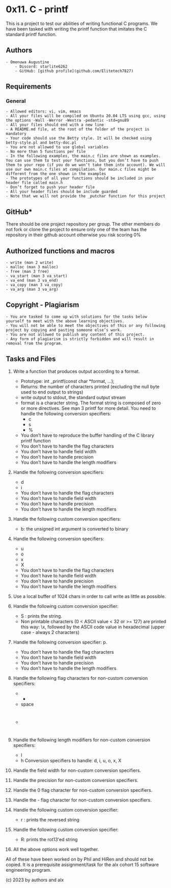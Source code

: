 # 0x11. C - printf

This is a project to test our abilities of writing functional C programs. We have been tasked with writing the printf function that imitates the C standard printf function.

## Authors

    - Omenuwa Augustine 
        - Discord: starlite6262
        - GitHub: [github profile](github.com/Elitetech7827)

## Requirements

### General

    - Allowed editors: vi, vim, emacs
    - All your files will be compiled on Ubuntu 20.04 LTS using gcc, using the options -Wall -Werror -Wextra -pedantic -std=gnu89
    - All your files should end with a new line
    - A README.md file, at the root of the folder of the project is mandatory
    - Your code should use the Betty style. It will be checked using betty-style.pl and betty-doc.pl
    - You are not allowed to use global variables
    - No more than 5 functions per file
    - In the following examples, the main.c files are shown as examples. You can use them to test your functions, but you don’t have to push them to your repo (if you do we won’t take them into account). We will use our own main.c files at compilation. Our main.c files might be different from the one shown in the examples
    - The prototypes of all your functions should be included in your header file called main.h
    - Don’t forget to push your header file
    - All your header files should be include guarded
    - Note that we will not provide the _putchar function for this project

## GitHub\*

There should be one project repository per group. The other members do not fork or clone the project to ensure only one of the team has the repository in their github account otherwise you risk scoring 0%

## Authorized functions and macros

    - write (man 2 write)
    - malloc (man 3 malloc)
    - free (man 3 free)
    - va_start (man 3 va_start)
    - va_end (man 3 va_end)
    - va_copy (man 3 va_copy)
    - va_arg (man 3 va_arg)

## Copyright - Plagiarism

    - You are tasked to come up with solutions for the tasks below yourself to meet with the above learning objectives.
    - You will not be able to meet the objectives of this or any following project by copying and pasting someone else’s work.
    - You are not allowed to publish any content of this project.
    - Any form of plagiarism is strictly forbidden and will result in removal from the program.

## Tasks and Files

1. Write a function that produces output according to a format.

   - Prototype: int \_printf(const char \*format, ...);
   - Returns: the number of characters printed (excluding the null byte used to end output to strings)
   - write output to stdout, the standard output stream
   - format is a character string. The format string is composed of zero or more directives. See man 3 printf for more detail. You need to handle the following conversion specifiers:
     - c
     - s
     - %
   - You don’t have to reproduce the buffer handling of the C library printf function
   - You don’t have to handle the flag characters
   - You don’t have to handle field width
   - You don’t have to handle precision
   - You don’t have to handle the length modifiers

2. Handle the following conversion specifiers:

   - d
   - i
   - You don’t have to handle the flag characters
   - You don’t have to handle field width
   - You don’t have to handle precision
   - You don’t have to handle the length modifiers

3. Handle the following custom conversion specifiers:

   - b: the unsigned int argument is converted to binary

4. Handle the following conversion specifiers:

   - u
   - o
   - x
   - X
   - You don’t have to handle the flag characters
   - You don’t have to handle field width
   - You don’t have to handle precision
   - You don’t have to handle the length modifiers

5. Use a local buffer of 1024 chars in order to call write as little as possible.

6. Handle the following custom conversion specifier:

   - S : prints the string.
   - Non printable characters (0 < ASCII value < 32 or >= 127) are printed this way: \x, followed by the ASCII code value in hexadecimal (upper case - always 2 characters)

7. Handle the following conversion specifier: p.

   - You don’t have to handle the flag characters
   - You don’t have to handle field width
   - You don’t have to handle precision
   - You don’t have to handle the length modifiers

8. Handle the following flag characters for non-custom conversion specifiers:

   - -
   - space
   - #

9. Handle the following length modifiers for non-custom conversion specifiers:

   - l
   - h
     Conversion specifiers to handle: d, i, u, o, x, X

10. Handle the field width for non-custom conversion specifiers.

11. Handle the precision for non-custom conversion specifiers.

12. Handle the 0 flag character for non-custom conversion specifiers.

13. Handle the - flag character for non-custom conversion specifiers.

14. Handle the following custom conversion specifier:

    - r : prints the reversed string

15. Handle the following custom conversion specifier:

    - R: prints the rot13'ed string

16. All the above options work well together.

All of these have been worked on by Phil and HiRen and should not be copied. It is a prerequisite assignment/task for the alx cohort 15 software engineering program.

(c) 2023 by authors and alx
